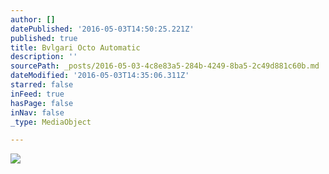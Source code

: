 ```yaml
---
author: []
datePublished: '2016-05-03T14:50:25.221Z'
published: true
title: Bvlgari Octo Automatic
description: ''
sourcePath: _posts/2016-05-03-4c8e83a5-284b-4249-8ba5-2c49d881c60b.md
dateModified: '2016-05-03T14:35:06.311Z'
starred: false
inFeed: true
hasPage: false
inNav: false
_type: MediaObject

---
```

![](https://the-grid-user-content.s3-us-west-2.amazonaws.com/92706cbc-38ca-414f-a97a-da134f314ab7.jpg)